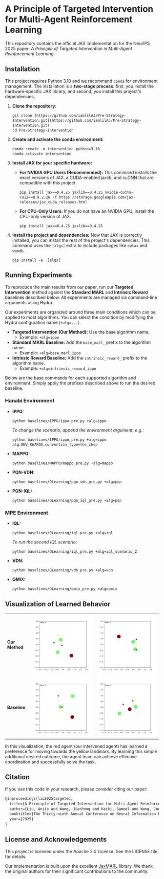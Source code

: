 # A Principle of Targeted Intervention for Multi-Agent Reinforcement Learning

This repository contains the official JAX implementation for the NeurIPS 2025 paper: *A Principle of Targeted Intervention in Multi-Agent Reinforcement Learning*.



## Installation


This project requires Python 3.10 and we recommend `conda` for environment management. The installation is a **two-stage process**: first, you install the hardware-specific JAX library, and second, you install this project's dependencies.

1.  **Clone the repository:**
    ```shell
    git clone [https://github.com/iamlilAJ/Pre-Strategy-Intervention.git](https://github.com/iamlilAJ/Pre-Strategy-Intervention.git)
    cd Pre-Strategy-Intervention
    ```

2.  **Create and activate the conda environment:**
    ```shell
    conda create -n intervention python=3.10
    conda activate intervention
    ```

3.  **Install JAX for your specific hardware:**

    * **For NVIDIA GPU Users (Recommended):**
        This command installs the exact versions of JAX, a CUDA-enabled jaxlib, and cuDNN that are compatible with this project.
        ```shell
        pip install jax==0.4.25 jaxlib==0.4.25 nvidia-cudnn-cu12==8.9.2.26 -f https://storage.googleapis.com/jax-releases/jax_cuda_releases.html
        ```

    * **For CPU-Only Users:**
        If you do not have an NVIDIA GPU, install the CPU-only version of JAX.
        ```shell
        pip install jax==0.4.25 jaxlib==0.4.25
        ```

4.  **Install the project and dependencies:**
    Now that JAX is correctly installed, you can install the rest of the project's dependencies. This command uses the `[algs]` extra to include packages like `optax` and `wandb`.
    ```shell
    pip install -e .[algs]
    ```
## Running Experiments

To reproduce the main results from our paper, run our **Targeted Intervention** method against the **Standard MARL** and **Intrinsic Reward** baselines described below. All experiments are managed via command-line arguments using Hydra.

Our experiments are organized around three main conditions which can be applied to most algorithms. You can select the condition by modifying the Hydra configuration name (`+alg=...`).

* **Targeted Intervention (Our Method):** Use the base algorithm name.
    * Example: `+alg=ippo`
* **Standard MARL Baseline:** Add the `base_marl_` prefix to the algorithm name.
    * Example: `+alg=base_marl_ippo`
* **Intrinsic Reward Baseline:** Add the `intrinsic_reward_` prefix to the algorithm name.
    * Example: `+alg=intrinsic_reward_ippo`

Below are the base commands for each supported algorithm and environment. Simply apply the prefixes described above to run the desired baseline.

### Hanabi Environment

* **IPPO:**
    ```shell
    python baselines/IPPO/ippo_pre.py +alg=ippo
    ```
    *To change the scenario, append the environment argument, e.g.:*
    ```shell
    python baselines/IPPO/ippo_pre.py +alg=ippo alg.ENV_KWARGS.convention_type=the_chop
    ```

* **MAPPO:**
    ```shell
    python baselines/MAPPO/mappo_pre.py +alg=mappo
    ```

* **PQN-VDN:**
    ```shell
    python baselines/QLearning/pqn_vdn_pre.py +alg=pqn
    ```

* **PQN-IQL:**
    ```shell
    python baselines/QLearning/pqn_iql_pre.py +alg=pqn
    ```

### MPE Environment

* **IQL:**
    ```shell
    python baselines/QLearning/iql_pre.py +alg=iql
    ```
    *To run the second IQL scenario:*
    ```shell
    python baselines/QLearning/iql_pre.py +alg=iql_scenario_2
    ```

* **VDN:**
    ```shell
    python baselines/QLearning/vdn_pre.py +alg=vdn
    ```

* **QMIX:**
    ```shell
    python baselines/QLearning/qmix_pre.py +alg=qmix
    ```
  
## Visualization of Learned Behavior


                                                                                                                           
|                |                                                       |                                                       |
| :------------- | :---------------------------------------------------: | :---------------------------------------------------: |
| **Our Method** | ![MPE Visualization 1](assets/MPE_visualization_1.gif) | ![MPE Visualization 2](assets/MPE_visualization_2.gif) |
| **Baseline** | ![Baseline 1](assets/MPE_visualization_baseline_1.gif) | ![Baseline 2](assets/MPE_visualization_baseline_2.gif) |

In this visualization, the red agent (our intervened agent) has learned a preference for moving towards the yellow landmark. By learning this simple additional desired outcome, the agent team can achieve effective coordination and successfully solve the task.

## Citation

If you use this code in your research, please consider citing our paper:

```latex
@inproceedings{liu2025targeted,
  title={A Principle of Targeted Intervention for Multi-Agent Reinforcement Learning},
  author={Liu, Anjie and Wang, Jianhong and Kaski, Samuel and Wang, Jun and Yang, Mengyue},
  booktitle={The Thirty-ninth Annual Conference on Neural Information Processing Systems},
  year={2025}
}
```
## License and Acknowledgements
This project is licensed under the Apache 2.0 License. See the LICENSE file for details.

Our implementation is built upon the excellent [JaxMARL](https://github.com/FLAIROx/JaxMARL) library. We thank the original authors for their significant contributions to the community.
